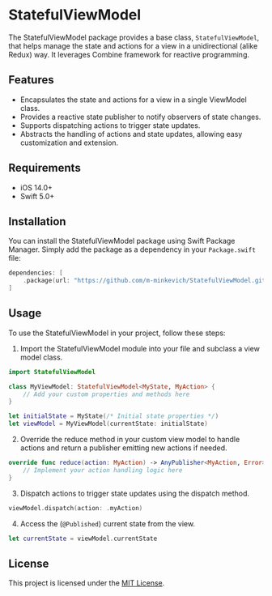 # StatefulViewModel

The StatefulViewModel package provides a base class, `StatefulViewModel`, that helps manage the state and actions for a view in a unidirectional (alike Redux) way. It leverages Combine framework for reactive programming.

## Features

- Encapsulates the state and actions for a view in a single ViewModel class.
- Provides a reactive state publisher to notify observers of state changes.
- Supports dispatching actions to trigger state updates.
- Abstracts the handling of actions and state updates, allowing easy customization and extension.

## Requirements

- iOS 14.0+
- Swift 5.0+

## Installation

You can install the StatefulViewModel package using Swift Package Manager. Simply add the package as a dependency in your `Package.swift` file:

```swift
dependencies: [
    .package(url: "https://github.com/m-minkevich/StatefulViewModel.git", from: "1.0.3")
]
```

## Usage

To use the StatefulViewModel in your project, follow these steps:

1. Import the StatefulViewModel module into your file and subclass a view model class.
```swift
import StatefulViewModel

class MyViewModel: StatefulViewModel<MyState, MyAction> {
    // Add your custom properties and methods here
}

let initialState = MyState(/* Initial state properties */)
let viewModel = MyViewModel(currentState: initialState)
```
2. Override the reduce method in your custom view model to handle actions and return a publisher emitting new actions if needed.
```swift
override func reduce(action: MyAction) -> AnyPublisher<MyAction, Error> {
    // Implement your action handling logic here
}
```
3. Dispatch actions to trigger state updates using the dispatch method.
```swift
viewModel.dispatch(action: .myAction)
```
4. Access the (`@Published`) current state from the view.
```swift
let currentState = viewModel.currentState
```
## License

This project is licensed under the [MIT License](LICENSE).


